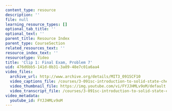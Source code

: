 ```yaml
---
content_type: resource
description: ''
file: null
learning_resource_types: []
optional_tab_title: ''
optional_text: ''
parent_title: Resource Index
parent_type: CourseSection
related_resources_text: ''
resource_index_text: ''
resourcetype: Video
title: 'Clip 1: Final Exam, Problem 7'
uid: 476d6bb5-141d-0b31-3a89-48e7c01a6aa4
video_files:
  archive_url: http://www.archive.org/details/MIT3_091SCF10
  video_captions_file: /courses/3-091sc-introduction-to-solid-state-chemistry-fall-2010/96b95aeb45dd5fad9ef911ac0444d644_FYJJHMLv9oM.vtt
  video_thumbnail_file: https://img.youtube.com/vi/FYJJHMLv9oM/default.jpg
  video_transcript_file: /courses/3-091sc-introduction-to-solid-state-chemistry-fall-2010/ddd19fc361ad490e166082dc702c0028_FYJJHMLv9oM.pdf
video_metadata:
  youtube_id: FYJJHMLv9oM
---
```

